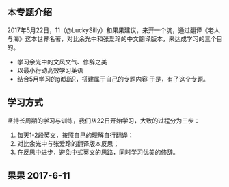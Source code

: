 ## 本专题介绍
2017年5月22日，11（@LuckySilly）和果果建议，来开一个坑，通过翻译《老人与海》这本世界名著，对比余光中和张爱玲的中文翻译版本，来达成学习的三个目的。
- 学习余光中的文风文气、修辞之美
- 以最小行动高效学习英语
- 结合5月学习的git知识，搭建属于自己的专题内容
于是，有了这个专题。

## 学习方式
坚持长周期的学习与训练，我们从22日开始学习，大致的过程分为三步：
1. 每天1-2段英文，按照自己的理解自行翻译；
2. 对比余光中与张爱玲的翻译版本反思；
3. 在反思中进步，避免中式英文的思路，同时学习优美的修辞。

## 果果 2017-6-11

